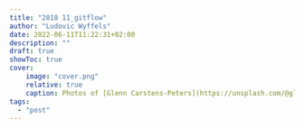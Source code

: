 ```yaml
---
title: "2018 11_gitflow"
author: "Ludovic Wyffels"
date: 2022-06-11T11:22:31+02:00
description: ""
draft: true
showToc: true
cover:
    image: "cover.png"
    relative: true
    caption: Photos of [Glenn Carstens-Peters](https://unsplash.com/@glenncarstenspeters) on [Unsplash](https://unsplash.com)
tags:
  - "post"
---
```

